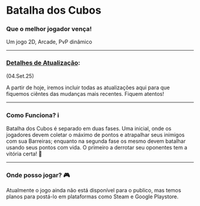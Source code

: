 # Batalha dos Cubos
### Que o melhor jogador vença!
Um jogo 2D, Arcade, PvP dinâmico

---
### [Detalhes de Atualização](https://github.com/ThayTTG/Batalha-dos-Cubos/tree/main):
(04.Set.25)

A partir de hoje, iremos incluir todas as atualizações aqui para que fiquemos ciêntes das mudanças mais recentes. Fiquem atentos!

---
### Como Funciona? ℹ️
Batalha dos Cubos é separado em duas fases. Uma inicial, onde os jogadores devem coletar o máximo de pontos e atrapalhar seus inimigos com sua Barreiras; enquanto na segunda fase os mesmo devem batalhar usando seus pontos com vida. O primeiro a derrotar seu oponentes tem a vitória certa! 🎉

---
### Onde posso jogar? 🎮
Atualmente o jogo ainda não está disponível para o publico, mas temos planos para postá-lo em plataformas como Steam e Google Playstore.
